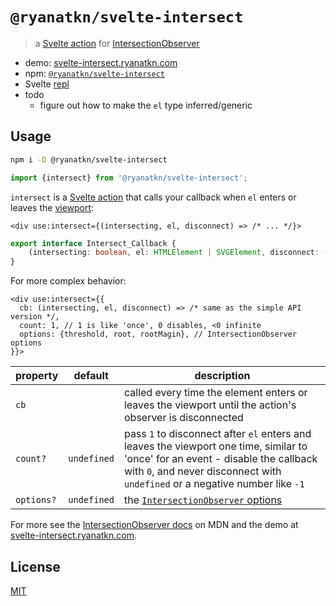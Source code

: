 # `@ryanatkn/svelte-intersect`

> a [Svelte action](https://svelte.dev/docs/svelte-action) for
> [IntersectionObserver](https://developer.mozilla.org/en-US/docs/Web/API/IntersectionObserver/IntersectionObserver)

- demo: [svelte-intersect.ryanatkn.com](https://svelte-intersect.ryanatkn.com/)
- npm: [`@ryanatkn/svelte-intersect`](https://www.npmjs.com/package/@ryanatkn/svelte-intersect)
- Svelte [repl](https://svelte.dev/repl/fad8afe445344c6ab38caea752a3dec5?version=4.1.2)
- todo
  - figure out how to make the `el` type inferred/generic

## Usage

```bash
npm i -D @ryanatkn/svelte-intersect
```

```ts
import {intersect} from '@ryanatkn/svelte-intersect';
```

`intersect` is a [Svelte action](https://svelte.dev/docs/svelte-action)
that calls your callback when `el` enters or leaves
the [viewport](https://developer.mozilla.org/en-US/docs/Web/CSS/Viewport_concepts):

```svelte
<div use:intersect={(intersecting, el, disconnect) => /* ... */}>
```

```ts
export interface Intersect_Callback {
	(intersecting: boolean, el: HTMLElement | SVGElement, disconnect: () => void): void;
}
```

For more complex behavior:

```svelte
<div use:intersect={{
  cb: (intersecting, el, disconnect) => /* same as the simple API version */,
  count: 1, // 1 is like 'once', 0 disables, <0 infinite
  options: {threshold, root, rootMagin}, // IntersectionObserver options
}}>
```

| property   | default     | description                                                                                                                                                                                                     |
| ---------- | ----------- | --------------------------------------------------------------------------------------------------------------------------------------------------------------------------------------------------------------- |
| `cb`       |             | called every time the element enters or leaves the viewport until the action's observer is disconnected                                                                                                         |
| `count?`   | `undefined` | pass `1` to disconnect after `el` enters and leaves the viewport one time, similar to 'once' for an event - disable the callback with `0`, and never disconnect with `undefined` or a negative number like `-1` |
| `options?` | `undefined` | the [`IntersectionObserver` options](https://developer.mozilla.org/en-US/docs/Web/API/IntersectionObserver/IntersectionObserver#options)                                                                        |

For more see the
[IntersectionObserver docs](https://developer.mozilla.org/en-US/docs/Web/API/IntersectionObserver/IntersectionObserver) on MDN
and the demo at [svelte-intersect.ryanatkn.com](https://svelte-intersect.ryanatkn.com/).

## License

[MIT](LICENSE)
